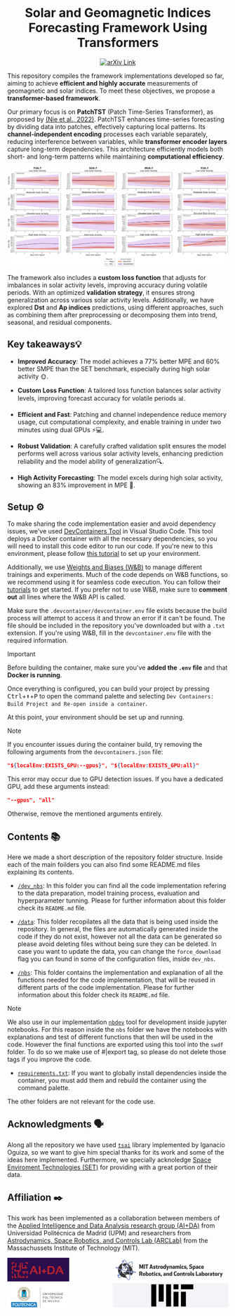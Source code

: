 <h1 align="center">Solar and Geomagnetic Indices Forecasting Framework Using Transformers</h1>

<p align="center">
    <a href="https://arxiv.org/abs/2406.15847">
        <img src="https://gist.githubusercontent.com/SSHurtado/06a49136a671264108a900bb78f7ac16/raw/dc6d1c7c29b223aef9dbacf9895b9700b19167e8/arXive_badge.svg" alt="arXiv Link" />
    </a>
</p>


This repository compiles the framework implementations developed so far, aiming to achieve **efficient and highly accurate** measurements of geomagnetic and solar indices. To meet these objectives, we propose a **transformer-based framework**.

Our primary focus is on **PatchTST** (Patch Time-Series Transformer), as proposed by [(Nie et al., 2022)](https://arxiv.org/pdf/2211.14730). PatchTST enhances time-series forecasting by dividing data into patches, effectively capturing local patterns. Its **channel-independent encoding** processes each variable separately, reducing interference between variables, while **transformer encoder layers** capture long-term dependencies. This architecture efficiently models both short- and long-term patterns while maintaining **computational efficiency**.

![FSMY 10.7 Solar Indices Comparison](.images/solfsmy_improvement.png)

The framework also includes a **custom loss function** that adjusts for imbalances in solar activity levels, improving accuracy during volatile periods. With an optimized **validation strategy**, it ensures strong generalization across various solar activity levels. Additionally, we have explored **Dst** and **Ap indices** predictions, using different approaches, such as combining them after preprocessing or decomposing them into trend, seasonal, and residual components.



## Key takeaways💡
* **Improved Accuracy**: The model achieves a 77% better MPE and 60% better SMPE than the SET benchmark, especially during high solar activity 🌞.

* **Custom Loss Function**: A tailored loss function balances solar activity levels, improving forecast accuracy for volatile periods 📊.

* **Efficient and Fast**: Patching and channel independence reduce memory usage, cut computational complexity, and enable training in under two minutes using dual GPUs ⚡💻.

* **Robust Validation**: A carefully crafted validation split ensures the model performs well across various solar activity levels, enhancing prediction reliability and the model ability of generalization🔍.

* **High Activity Forecasting**: The model excels during high solar activity, showing an 83% improvement in MPE 🚀.

## Setup ⚙️

To make sharing the code implementation easier and avoid dependency issues, we've used [DevContainers Tool](https://marketplace.visualstudio.com/items?itemName=ms-vscode-remote.remote-containers) in Visual Studio Code. This tool deploys a Docker container with all the necessary dependencies, so you will need to install this code editor to run our code. If you're new to this environment, please follow [this tutorial](https://code.visualstudio.com/docs/devcontainers/tutorial) to set up your environment.

Additionally, we use [Weights and Biases (W&B)](https://wandb.ai/site) to manage different trainings and experiments. Much of the code depends on W&B functions, so we recommend using it for seamless code execution. You can follow their [tutorials](https://docs.wandb.ai/tutorials) to get started. If you prefer not to use W&B, make sure to **comment out** all lines where the W&B API is called.

Make sure the `.devcontainer/devcontainer.env` file exists because the build process will attempt to access it and throw an error if it can't be found. The file should be included in the repository you've downloaded but with a `.txt` extension. If you're using W&B, fill in the `devcontainer.env` file with the required information.

> [!IMPORTANT]  
> Before building the container, make sure you've **added the `.env` file** and that **Docker is running**.

Once everything is configured, you can build your project by pressing <kbd>Ctrl</kbd>+<kbd>⬆️</kbd>+<kbd>P</kbd> to open the command palette and selecting `Dev Containers: Build Project and Re-open inside a container`.

At this point, your environment should be set up and running.

> [!NOTE]  
> If you encounter issues during the container build, try removing the following arguments from the `devcontainers.json` file:
> ```json
> "${localEnv:EXISTS_GPU:--gpus}", "${localEnv:EXISTS_GPU:all}"
> ```
> This error may occur due to GPU detection issues. If you have a dedicated GPU, add these arguments instead:
> ```json
> "--gpus", "all"
> ```
> Otherwise, remove the mentioned arguments entirely.


## Contents 📚

Here we made a short description of the repository folder structure. Inside each of the main foilders you can also find some README.md files explaining its contents. 

- [`/dev_nbs`](/dev_nbs/): In this folder you can find all the code implementation refering to the data preparation, model training process, evaluation and hyperparameter tunning. Please for further information about this folder check its `README.md` file.

- [`/data`](/data/): This folder recopilates all the data that is being used inside the repository. In general, the files are automatically generated inside the code if they do not exist, however not all the data can be generated so please avoid deleting files without being sure they can be deleted. In case you want to update the data, you can change the `force_download` flag you can found in some of the configuration files, inside `dev_nbs`.

- [`/nbs`](/nbs/): This folder contains the implementation and explanation of all the functions needed for the code implementation, that will be reused in different parts of the code implementation. Please for further information about this folder check its `README.md` file.

> [!NOTE]
> We also use in our implementation [`nbdev`](https://github.com/fastai/nbdev) tool for development inside jupyter notebooks. For this reason inside the `nbs` folder we have the notebooks with explanations and test of different functions that then will be used in the code. However the final functions are exported using this tool into the `swdf` folder. To do so we make use of #|export tag, so please do not delete those tags if you improve the code.

- [`requirements.txt`](/requirements.txt): If you want to globally install dependencies inside the container, you must add them and rebuild the container using the command palette.


The other folders are not relevant for the code use.

## Acknowledgments 🗣️

Along all the repository we have used [`tsai`](https://github.com/timeseriesAI/tsai) library implemented by Iganacio Oguiza, so we want to give him special thanks for its work and some of the ideas here implemented. Furthermore, we specially acknoledge [Space Enviroment Technologies (SET)](https://spacewx.com/) for providing with a great portion of their data.


## Affiliation ✒️

This work has been implemented as a collaboration between members of the [Applied Intelligence and Data Analysis research group (AI+DA)](https://aida.etsisi.upm.es/) from Universidad Politécnica de Madrid (UPM) and researchers from [Astrodynamics, Space Robotics, and Controls Lab (ARCLab)](https://aeroastro.mit.edu/arclab/) from the Massachussets Institute of Technology (MIT).

<div align="center" style="display: flex; justify-content: center;">
  <div style="text-align: center; padding-right: 50px;">
    <img src=".images/AIDA_logo.png" alt="AI+DA Logo" width="215"/><br/>
    <img src=".images/UPM_Logo.png" alt="UPM Logo" width="205"/>
  </div>
  <div style="text-align: center; padding-left: 50px;">
    <img src=".images/Lab-ARC-Logo-homepage.png" alt="ARCLab Logo" width="400"/><br/>
    <img src=".images/MIT_Logo.png" alt="MIT Logo" width="400"/>
  </div>
</div>
